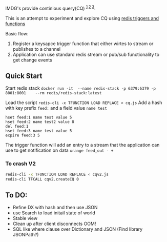 IMDG's provide continious query(CQ) <sup>[1](https://geode.apache.org/docs/guide/115/developing/continuous_querying/chapter_overview.html) [2](https://docs.oracle.com/middleware/1212/coherence/COHDG/api_continuousquery.htm#COHDG126) [3](https://docs.hazelcast.com/hazelcast/5.3/data-structures/listening-for-map-entries)</sup>. 


This  is an attempt to experiment and explore CQ using [redis triggers and functions](https://github.com/RedisGears/RedisGears) 

Basic flow:
1. Register a keysapce trigger function that either wirtes to stream or publishes to a channel
2. Application can use standard redis stream or pub/sub functionality to get change events


## Quick Start

Start redis stack `docker run -it  --name redis-stack -p 6379:6379 -p 8001:8001    --rm redis/redis-stack:latest`

Load the script `redis-cli -x TFUNCTION LOAD REPLACE < cq.js`
Add  a hash with key prefix `feed:` and a field value `name test`

```
hset feed:1 name test value 5
hset feed:2 name test2 value 8
del feed:1 
hset feed:3 name test value 5
expire feed:3 5
```

The trigger function will add an entry to a stream that the application can use to get notification on data
`xrange feed_out - + `

### To crash V2
```bash
redis-cli -x TFUNCTION LOAD REPLACE < cqv2.js
redis-cli TFCALL cqv2.createCQ 0 
```



## To DO:
* Refine DX with hash and then use JSON
* use Search to load initail state of world
* Stable view
* Clean up after client disconnects OOM!
* SQL like where clause over Dictionary and  JSON (Find library JSONPath?)

